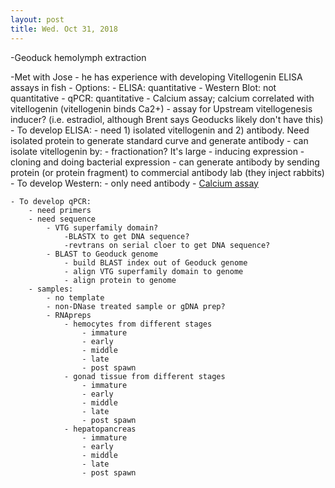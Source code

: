```yaml
---
layout: post
title: Wed. Oct 31, 2018
---
```


-Geoduck hemolymph extraction

-Met with Jose
	- he has experience with developing Vitellogenin ELISA assays in fish
	- Options:
		- ELISA: quantitative
		- Western Blot: not quantitative
		- qPCR: quantitative
		- Calcium assay; calcium correlated with vitellogenin (vitellogenin binds Ca2+)
		- assay for Upstream vitellogenesis inducer? (i.e. estradiol, although Brent says Geoducks likely don't have this)
	- To develop ELISA:
		- need 1) isolated vitellogenin and 2) antibody. Need isolated protein to generate standard curve and generate antibody
			- can isolate vitellogenin by:
				- fractionation? It's large
				- inducing expression
				- cloning and doing bacterial expression
			- can generate antibody by sending protein (or protein fragment) to commercial antibody lab (they inject rabbits)
	- To develop Western:
		- only need antibody
	- [Calcium assay](https://www.sigmaaldrich.com/catalog/product/sigma/mak022?lang=en&region=US)

	- To develop qPCR:
		- need primers
		- need sequence
			- VTG superfamily domain?
				-BLASTX to get DNA sequence?
				-revtrans on serial cloer to get DNA sequence?
			- BLAST to Geoduck genome
				- build BLAST index out of Geoduck genome
				- align VTG superfamily domain to genome
				- align protein to genome
		- samples:
			- no template
			- non-DNase treated sample or gDNA prep?
			- RNApreps
				- hemocytes from different stages
					- immature
					- early
					- middle
					- late
					- post spawn
				- gonad tissue from different stages
					- immature
					- early
					- middle
					- late
					- post spawn
				- hepatopancreas
					- immature
					- early
					- middle
					- late
					- post spawn
